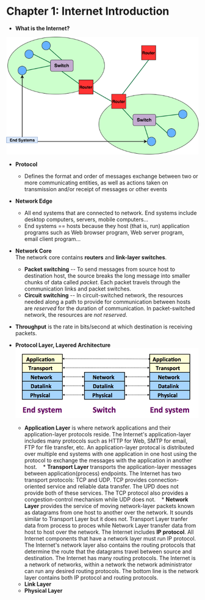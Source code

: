 # Chapter 1: Internet Introduction

* **What is the Internet?**
<p align="center">
  <img src="images/networks.png"/>
</p>

* **Protocol**
    * Defines the format and order of messages exchange between
    two or more communicating entities, as well as actions
    taken on transmission and/or receipt of messages or
    other events
    
* **Network Edge**
    * All end systems that are connected to network.
    End systems include desktop computers, servers, mobile
    computers... 
    * End systems == hosts because they host (that is, run) 
    application programs such as Web browser program, Web server
    program, email client program...
    
* **Network Core**<br/>
    The network core contains **routers** and **link-layer switches**.
    * **Packet switching** -- To send messages from source host to destination host, the source breaks the long message into smaller chunks of data called *packet*. Each packet travels through the communication links and packet switches.
    * **Circuit switching** -- In circuit-switched network, the resources needed along a path to provide for communication between hosts are *reserved* for the duration of communication. In packet-switched network, the resources are *not reserved*.

* **Throughput** is the rate in bits/second at which destination is receiving packets.

* **Protocol Layer, Layered Architecture**<br/>
![layers](images/layers.png)<br/>
    * **Application Layer** is where network applications and their application-layer protocols reside. The Internet's application-layer includes many protocols such as HTTP for Web, SMTP for email, FTP for file transfer, etc. An application-layer protocal is distributed over multiple end systems with one application in one host using the protocol to exchange the messages with the application in another host.
    * **Transport Layer** transports the application-layer messages between application(process) endpoints. The Internet has two transport protocols: TCP and UDP. TCP provides connection-oriented service and reliable data transfer. The UPD does not provide both of these services. The TCP protocol also provides a congestion-control mechanism while UDP does not.
    * **Network Layer** provides the service of moving network-layer packets known as datagrams from one host to another over the network. It sounds similar to Transport Layer but it does not. Transport Layer tranfer data from process to proces  while Network Layer transfer data from host to host over the network. The Internet includes **IP protocol**. All Internet components that have a network layer must run IP protocol. The Internet's network layer also contains the routing protocols that determine the route that the datagrams travel between source and destination. The Internet has many routing protocols. The Internet is a network of networks, within a network the network administrator can run any desired routing protocols. The bottom line is the network layer contains both IP protocol and routing protocols. 
    * **Link Layer**
    * **Physical Layer**
